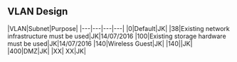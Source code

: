 ## VLAN Design
|VLAN|Subnet|Purpose|
|---|---|---|---|
|0|Default|JK|
|38|Existing network infrastructure must be used|JK|14/07/2016
|100|Existing storage hardware must be used|JK|14/07/2016
|140|Wireless Guest|JK|
|140||JK|
|400|DMZ|JK|
|XX| XX|JK|